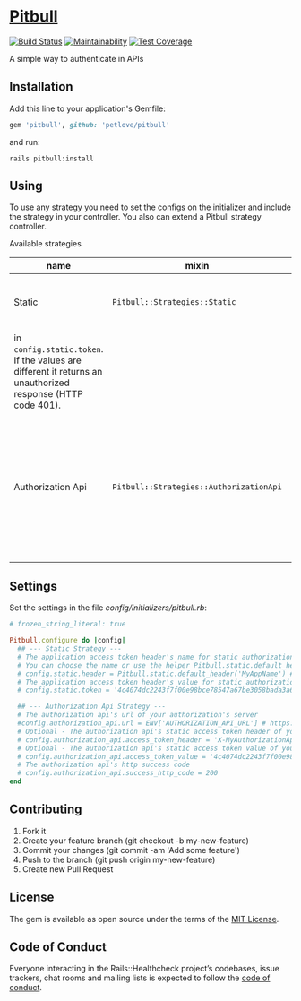 # [Pitbull][gem_page]

[![Build Status][travis_status_image]][travis_page]
[![Maintainability][code_climate_maintainability_image]][code_climate_maintainability_page]
[![Test Coverage][code_climate_test_coverage_image]][code_climate_test_coverage_page]

A simple way to authenticate in APIs

## Installation

Add this line to your application's Gemfile:

```ruby
gem 'pitbull', github: 'petlove/pitbull'
```

and run:

```
rails pitbull:install
```

## Using

To use any strategy you need to set the configs on the initializer and include the strategy in your controller. You also can extend a Pitbull strategy controller.

Available strategies

| name | mixin | controller | how it works |
|------|-------|------------|--------------|
| Static | `Pitbull::Strategies::Static` | `Pitbull::Strategies::StaticController` | It verifies if the request contains a header with the name defined in `config.static.header` with the value set
in `config.static.token`. If the values are different it returns an unauthorized response (HTTP code 401). |
| Authorization Api | `Pitbull::Strategies::AuthorizationApi` | `Pitbull::Strategies::AuthorizationApiController` | It makes a request to your authorization server through settings defined in initializer. If the response HTTP code is different of success HTTP code setting it returns an unauthorized response (HTTP code 401). If it has a successful response, the response will be set in `@authorization_response`. |

## Settings
Set the settings in the file _config/initializers/pitbull.rb_:

```ruby
# frozen_string_literal: true

Pitbull.configure do |config|
  ## --- Static Strategy ---
  # The application access token header's name for static authorization
  # You can choose the name or use the helper Pitbull.static.default_header passing your app's name
  # config.static.header = Pitbull.static.default_header('MyAppName') # X-MyAppName-Access-Token
  # The application access token header's value for static authorization
  # config.static.token = '4c4074dc2243f7f00e98bce78547a67be3058bada3a6fbd4462c7684b2841e9b'

  ## --- Authorization Api Strategy ---
  # The authorization api's url of your authorization's server
  #config.authorization_api.url = ENV['AUTHORIZATION_API_URL'] # https://my-authorization-api.domain.com
  # Optional - The authorization api's static access token header of your authorization's server
  # config.authorization_api.access_token_header = 'X-MyAuthorizationApi-Access-Token'
  # Optional - The authorization api's static access token value of your authorization's server
  # config.authorization_api.access_token_value = '4c4074dc2243f7f00e98bce78547a67be3058bada3a6fbd4462c7684b2841e9b'
  # The authorization api's http success code
  # config.authorization_api.success_http_code = 200
end
```

## Contributing

1. Fork it
2. Create your feature branch (git checkout -b my-new-feature)
3. Commit your changes (git commit -am 'Add some feature')
4. Push to the branch (git push origin my-new-feature)
5. Create new Pull Request

## License

The gem is available as open source under the terms of the [MIT License][mit_license_page].

## Code of Conduct

Everyone interacting in the Rails::Healthcheck project’s codebases, issue trackers, chat rooms and mailing lists is expected to follow the [code of conduct][code_of_conduct_page].

[gem_page]: https://github.com/petlove/pitbull
[code_of_conduct_page]: https://github.com/petlove/pitbull/blob/master/CODE_OF_CONDUCT.md
[mit_license_page]: https://opensource.org/licenses/MIT
[contributor_convenant_page]: http://contributor-covenant.org
[travis_status_image]: https://travis-ci.org/petlove/pitbull.svg?branch=master
[travis_page]: https://travis-ci.org/petlove/pitbull
[code_climate_maintainability_image]: https://api.codeclimate.com/v1/badges/46c218fa0151fca701f3/maintainability
[code_climate_maintainability_page]: https://codeclimate.com/github/petlove/pitbull/maintainability
[code_climate_test_coverage_image]: https://api.codeclimate.com/v1/badges/46c218fa0151fca701f3/test_coverage
[code_climate_test_coverage_page]: https://codeclimate.com/github/petlove/pitbull/test_coverage